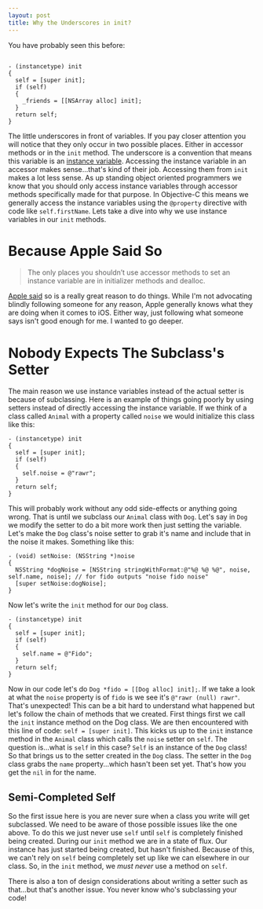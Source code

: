 ```yaml
---
layout: post
title: Why the Underscores in init?
---
```


You have probably seen this before:

```objc

- (instancetype) init
{
  self = [super init];
  if (self)
  {
    _friends = [[NSArray alloc] init];
  }
  return self;
}
```

The little underscores in front of variables. If you pay closer attention you will notice that they only occur in two possible places. Either in accessor methods or in the `init` method. The underscore is a convention that means this variable is an [instance variable](http://blog.ablepear.com/2010/04/objective-c-tuesdays-instance-variables.html). Accessing the instance variable in an accessor makes sense...that's kind of their job. Accessing them from `init` makes a lot less sense. As up standing object oriented programmers we know that you should only access instance variables through accessor methods specifically made for that purpose. In Objective-C this means we generally access the instance variables using the `@property` directive with code like `self.firstName`. Lets take a dive into why we use instance variables in our `init` methods.

# Because Apple Said So

> The only places you shouldn’t use accessor methods to set an instance variable are in initializer methods and dealloc. 

[Apple said](https://developer.apple.com/library/mac/documentation/Cocoa/Conceptual/MemoryMgmt/Articles/mmPractical.html) so is a really great reason to do things. While I'm not advocating blindly following someone for any reason, Apple generally knows what they are doing when it comes to iOS. Either way, just following what someone says isn't good enough for me. I wanted to go deeper.

# Nobody Expects The Subclass's Setter

The main reason we use instance variables instead of the actual setter is because of subclassing. Here is an example of things going poorly by using setters instead of directly accessing the instance variable. If we think of a class called `Animal` with a property called `noise` we would initialize this class like this:

```objc
- (instancetype) init
{
  self = [super init];
  if (self)
  {
    self.noise = @"rawr";
  }
  return self;
}
```

This will probably work without any odd side-effects or anything going wrong. That is until we subclass our `Animal` class with `Dog`. Let's say in `Dog` we modify the setter to do a bit more work then just setting the variable. Let's make the `Dog` class's noise setter to grab it's name and include that in the noise it makes. Something like this:

```objc
- (void) setNoise: (NSString *)noise
{
  NSString *dogNoise = [NSString stringWithFormat:@"%@ %@ %@", noise, self.name, noise]; // for fido outputs "noise fido noise"
  [super setNoise:dogNoise];  
}
```

Now let's write the `init` method for our `Dog` class.

```objc
- (instancetype) init
{
  self = [super init];
  if (self)
  {
    self.name = @"Fido";
  }
  return self;
}
```

Now in our code let's do `Dog *fido = [[Dog alloc] init];`. If we take a look at what the `noise` property is of `fido` is we see it's `@"rawr (null) rawr"`. That's unexpected! This can be a bit hard to understand what happened but let's follow the chain of methods that we created. First things first we call the `init` instance method on the Dog class. We are then encountered with this line of code: `self = [super init]`. This kicks us up to the `init` instance method in the `Animal` class which calls the `noise` setter on `self`. The question is...what is `self` in this case? `Self` is an instance of the `Dog` class! So that brings us to the setter created in the `Dog` class. The setter in the `Dog` class grabs the `name` property...which hasn't been set yet. That's how you get the `nil` in for the name.

## Semi-Completed Self

So the first issue here is you are never sure when a class you write will get subclassed. We need to be aware of those possible issues like the one above. To do this we just never use `self` until `self` is completely finished being created. During our `init` method we are in a state of flux. Our instance has just started being created, but hasn't finished. Because of this, we can't rely on `self` being completely set up like we can elsewhere in our class. So, in the `init` method, we *must never* use a method on `self`. 

There is also a ton of design considerations about writing a setter such as that...but that's another issue. You never know who's subclassing your code!
